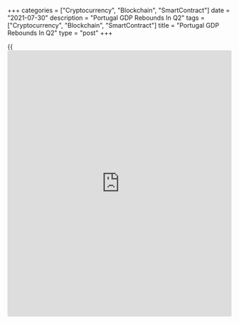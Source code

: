 +++
categories = ["Cryptocurrency", "Blockchain", "SmartContract"]
date = "2021-07-30"
description = "Portugal GDP Rebounds In Q2"
tags = ["Cryptocurrency", "Blockchain", "SmartContract"]
title = "Portugal GDP Rebounds In Q2"
type = "post"
+++

{{<iframe id="large-banner" src="https://www.bounty.group/#slide=3.0" width="100%" height="600" scrolling="no" style="border: 0px solid rgb(216, 221, 230); border-radius: 3px;">}}

Portugal's [economy][1] expanded in the second quarter after contracting
in the previous three months, as activity began to gradually recover
after a lockdown to curb the a fresh wave of the coronavirus pandemic.  
  
Gross domestic product grew 4.9 percent from the first quarter, when it
shrunk 3.2 percent, preliminary estimates from Statistics Portugal
showed Friday.  
  
"There was a general confinement due to the worsening of the pandemic,
followed by a plan to gradually reopen the economy as of mid-March," the
statistical office said.  
  
Quarterly growth was largely driven by the positive contribution of
domestic demand and a less negative contribution of net external demand.  
  
Year-on-year, GDP rose 15.5 percent in the second quarter after a 5.3
percent fall in the previous quarter. The increase was the first since
the fourth quarter of 2019.  
  
"This evolution is influenced by a base effect, as the restrictions
imposed on economic activity as a result of the pandemic were felt more
intensely in the first two months of the second quarter of 2020, leading
to unprecedented contraction of economic activity," Statistics Portugal
said.

For comments and feedback [contact](https://www.playgroundfx.com/contact/): editorial@rtt[news](https://www.letsplayfx.com/blog/forex-news-website/).com

[Economic News][1]

 **What parts of the world are seeing the best (and worst) economic
performances lately? Click[here][2] to check out our [Econ Scorecard][2]
and find out! See up-to-the-moment [ranking](https://www.playgroundfx.com/blog/crypto-exchange-ranking/)s for the best and worst
performers in [GDP][3], [unemployment rate][4], [inflation][5] and much
more.**

   1. www.rtt[news](https://www.letsplayfx.com/blog/forex-news-website/).com/Content/EconomicNews.aspx
   2. www.rtt[news](https://www.letsplayfx.com/blog/forex-news-website/).com/economic-scorecard/world-rank/PPI/highest-performance.aspx
   3. www.rtt[news](https://www.letsplayfx.com/blog/forex-news-website/).com/economic-scorecard/world-rank/GDP/highest-performance.aspx
   4. www.rtt[news](https://www.letsplayfx.com/blog/forex-news-website/).com/economic-scorecard/world-rank/unemployment-rate/lowest-performance.aspx
   5. www.rtt[news](https://www.letsplayfx.com/blog/forex-news-website/).com/economic-scorecard/world-rank/CPI/highest-performance.aspx